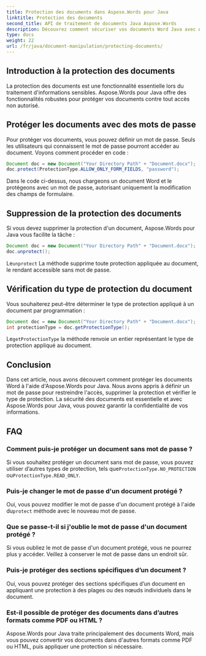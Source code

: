 ```yaml
---
title: Protection des documents dans Aspose.Words pour Java
linktitle: Protection des documents
second_title: API de traitement de documents Java Aspose.Words
description: Découvrez comment sécuriser vos documents Word Java avec Aspose.Words pour Java. Protégez vos données avec un mot de passe et bien plus encore.
type: docs
weight: 22
url: /fr/java/document-manipulation/protecting-documents/
---
```


## Introduction à la protection des documents

La protection des documents est une fonctionnalité essentielle lors du traitement d'informations sensibles. Aspose.Words pour Java offre des fonctionnalités robustes pour protéger vos documents contre tout accès non autorisé.

## Protéger les documents avec des mots de passe

Pour protéger vos documents, vous pouvez définir un mot de passe. Seuls les utilisateurs qui connaissent le mot de passe pourront accéder au document. Voyons comment procéder en code :

```java
Document doc = new Document("Your Directory Path" + "Document.docx");
doc.protect(ProtectionType.ALLOW_ONLY_FORM_FIELDS, "password");
```

Dans le code ci-dessus, nous chargeons un document Word et le protégeons avec un mot de passe, autorisant uniquement la modification des champs de formulaire.

## Suppression de la protection des documents

Si vous devez supprimer la protection d'un document, Aspose.Words pour Java vous facilite la tâche :

```java
Document doc = new Document("Your Directory Path" + "Document.docx");
doc.unprotect();
```

 Le`unprotect` La méthode supprime toute protection appliquée au document, le rendant accessible sans mot de passe.

## Vérification du type de protection du document

Vous souhaiterez peut-être déterminer le type de protection appliqué à un document par programmation :

```java
Document doc = new Document("Your Directory Path" + "Document.docx");
int protectionType = doc.getProtectionType();
```

 Le`getProtectionType` la méthode renvoie un entier représentant le type de protection appliqué au document.


## Conclusion

Dans cet article, nous avons découvert comment protéger les documents Word à l'aide d'Aspose.Words pour Java. Nous avons appris à définir un mot de passe pour restreindre l'accès, supprimer la protection et vérifier le type de protection. La sécurité des documents est essentielle et avec Aspose.Words pour Java, vous pouvez garantir la confidentialité de vos informations.

## FAQ

### Comment puis-je protéger un document sans mot de passe ?

 Si vous souhaitez protéger un document sans mot de passe, vous pouvez utiliser d’autres types de protection, tels que`ProtectionType.NO_PROTECTION` ou`ProtectionType.READ_ONLY`.

### Puis-je changer le mot de passe d'un document protégé ?

Oui, vous pouvez modifier le mot de passe d'un document protégé à l'aide du`protect` méthode avec le nouveau mot de passe.

### Que se passe-t-il si j'oublie le mot de passe d'un document protégé ?

Si vous oubliez le mot de passe d'un document protégé, vous ne pourrez plus y accéder. Veillez à conserver le mot de passe dans un endroit sûr.

### Puis-je protéger des sections spécifiques d’un document ?

Oui, vous pouvez protéger des sections spécifiques d’un document en appliquant une protection à des plages ou des nœuds individuels dans le document.

### Est-il possible de protéger des documents dans d’autres formats comme PDF ou HTML ?

Aspose.Words pour Java traite principalement des documents Word, mais vous pouvez convertir vos documents dans d'autres formats comme PDF ou HTML, puis appliquer une protection si nécessaire.
